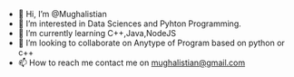 - 👋 Hi, I’m @Mughalistian
- 👀 I’m interested in Data Sciences and Pyhton Programming.  
- 🌱 I’m currently learning C++,Java,NodeJS    
- 💞️ I’m looking to collaborate on Anytype of Program based on python or c++
- 📫 How to reach me contact me on mughalistian@gmail.com

<!---
Mughalistian/Mughalistian is a ✨ special ✨ repository because its `README.md` (this file) appears on your GitHub profile.
You can click the Preview link to take a look at your changes.
--->
